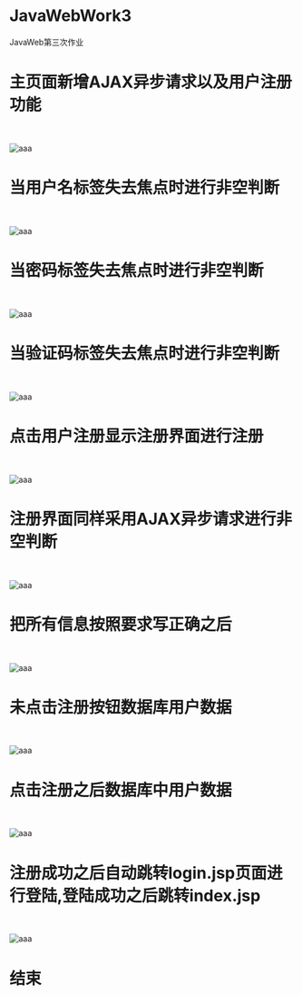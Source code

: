 # JavaWebWork3
JavaWeb第三次作业<br>
<h1>主页面新增AJAX异步请求以及用户注册功能</h1> <br>

![aaa](img_work/1.png)

<h1>当用户名标签失去焦点时进行非空判断</h1> <br>

![aaa](img_work/5.png)

<h1>当密码标签失去焦点时进行非空判断</h1> <br>

![aaa](img_work/4.png)

<h1>当验证码标签失去焦点时进行非空判断</h1> <br>

![aaa](img_work/2.png)

<h1>点击用户注册显示注册界面进行注册</h1> <br>

![aaa](img_work/7.png)

<h1>注册界面同样采用AJAX异步请求进行非空判断</h1> <br>

![aaa](img_work/10.png)

<h1>把所有信息按照要求写正确之后</h1> <br>

![aaa](img_work/8.png)

<h1>未点击注册按钮数据库用户数据</h1> <br>

![aaa](img_work/6.png)

<h1>点击注册之后数据库中用户数据</h1> <br>

![aaa](img_work/3.png)

<h1>注册成功之后自动跳转login.jsp页面进行登陆,登陆成功之后跳转index.jsp</h1> <br>

![aaa](img_work/9.png)

<h1>结束</h1>
